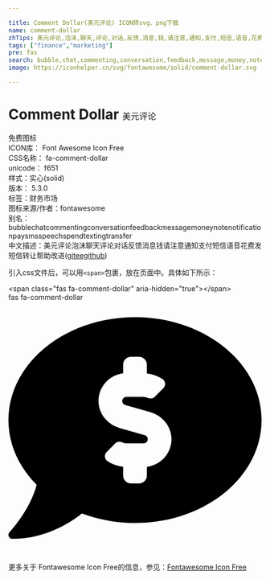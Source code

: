 ```yaml
---

title: Comment Dollar(美元评论) ICON转svg、png下载
name: comment-dollar
zhTips: 美元评论,泡沫,聊天,评论,对话,反馈,消息,钱,请注意,通知,支付,短信,语音,花费,发短信,转让
tags: ["finance","marketing"]
pre: fas
search: bubble,chat,commenting,conversation,feedback,message,money,note,notification,pay,sms,speech,spend,texting,transfer
image: https://iconhelper.cn/svg/fontawesome/solid/comment-dollar.svg

---
```


# Comment Dollar  <small style="font-size: 60%;font-weight: 100">美元评论</small>


<div class="detail-page">
<p>
<span><span class="badge-success badge">免费图标</span> </span>
<br/>
<span>
ICON库：
<span class="badge-secondary badge">Font Awesome Icon Free</span> 
</span>
<br/>
<span>
CSS名称：
<span class="badge-secondary badge">fa-comment-dollar</span> 
</span>
<br/>
<span>
unicode：
<span class="badge-secondary badge">f651</span> 
<copy-btn content='f651' btn-title=""></copy-btn>
<copy-btn :content='String.fromCodePoint(parseInt("f651", 16))' btn-title="复制U"></copy-btn>
</span><br/><span>样式：<span class="badge-light badge">实心(solid)</span></span>
<br/>
<span>
版本：
<span class="badge-secondary badge">5.3.0</span> 
</span><br/><span>标签：<span class="badge-light badge"><router-link to="/tags/finance.html">财务</router-link></span><span class="badge-light badge"><router-link to="/tags/marketing.html">市场</router-link></span></span>
<br/>
<span>图标来源/作者：<span class="badge-light badge">fontawesome</span></span> 
<br/>
<span>别名：<span class="badge-light badge">bubble</span><span class="badge-light badge">chat</span><span class="badge-light badge">commenting</span><span class="badge-light badge">conversation</span><span class="badge-light badge">feedback</span><span class="badge-light badge">message</span><span class="badge-light badge">money</span><span class="badge-light badge">note</span><span class="badge-light badge">notification</span><span class="badge-light badge">pay</span><span class="badge-light badge">sms</span><span class="badge-light badge">speech</span><span class="badge-light badge">spend</span><span class="badge-light badge">texting</span><span class="badge-light badge">transfer</span></span><br/><span class="zh-detail">中文描述：<span class="badge-primary badge">美元评论</span><span class="badge-primary badge">泡沫</span><span class="badge-primary badge">聊天</span><span class="badge-primary badge">评论</span><span class="badge-primary badge">对话</span><span class="badge-primary badge">反馈</span><span class="badge-primary badge">消息</span><span class="badge-primary badge">钱</span><span class="badge-primary badge">请注意</span><span class="badge-primary badge">通知</span><span class="badge-primary badge">支付</span><span class="badge-primary badge">短信</span><span class="badge-primary badge">语音</span><span class="badge-primary badge">花费</span><span class="badge-primary badge">发短信</span><span class="badge-primary badge">转让</span><span class="help-link"><span>帮助改进</span>(<a href="https://gitee.com/liuwave/icon-helper/edit/master/json/fontawesome/solid/comment-dollar.json" target="_blank" rel="noopener noreferrer">gitee</a><a href="https://github.com/liuwave/icon-helper/edit/master/json/fontawesome/solid/comment-dollar.json" target="_blank" rel="noopener noreferrer">github</a></span>)</span><br/>
</p>
</div>
<div class="alert alert-dark">
  <i class="fas fa-comment-dollar fa-xs"></i>
  <i class="fas fa-comment-dollar fa-sm"></i>
  <i class="fas fa-comment-dollar fa-lg"></i>
  <i class="fas fa-comment-dollar fa-2x"></i>
  <i class="fas fa-comment-dollar fa-3x"></i>
  <i class="fas fa-comment-dollar fa-5x"></i>
  <i class="fas fa-comment-dollar fa-7x"></i>
</div>
<div>
  <p>引入css文件后，可以用<code>&lt;span&gt;</code>包裹，放在页面中。具体如下所示：    
  </p>
  <div class="alert alert-primary" style="font-size: 14px">
    &lt;span class="fas fa-comment-dollar" aria-hidden="true"&gt;&lt;/span&gt;
    <copy-btn content='<span class="fas fa-comment-dollar" aria-hidden="true"></span>'></copy-btn>
  </div>
  <div class="alert alert-secondary">
    <i class="fas fa-comment-dollar"
    style="font-size: 24px"
    aria-hidden="true"></i> fas fa-comment-dollar
    <copy-btn content="fas fa-comment-dollar" btn-title="复制图标名称"></copy-btn>
  </div>
</div>
<div id="svg" class="svg-wrap">
<svg xmlns="http://www.w3.org/2000/svg" viewBox="0 0 512 512"><path d="M256 32C114.62 32 0 125.12 0 240c0 49.56 21.41 95.01 57.02 130.74C44.46 421.05 2.7 465.97 2.2 466.5A7.995 7.995 0 0 0 8 480c66.26 0 115.99-31.75 140.6-51.38C181.29 440.93 217.59 448 256 448c141.38 0 256-93.12 256-208S397.38 32 256 32zm24 302.44V352c0 8.84-7.16 16-16 16h-16c-8.84 0-16-7.16-16-16v-17.73c-11.42-1.35-22.28-5.19-31.78-11.46-6.22-4.11-6.82-13.11-1.55-18.38l17.52-17.52c3.74-3.74 9.31-4.24 14.11-2.03 3.18 1.46 6.66 2.22 10.26 2.22h32.78c4.66 0 8.44-3.78 8.44-8.42 0-3.75-2.52-7.08-6.12-8.11l-50.07-14.3c-22.25-6.35-40.01-24.71-42.91-47.67-4.05-32.07 19.03-59.43 49.32-63.05V128c0-8.84 7.16-16 16-16h16c8.84 0 16 7.16 16 16v17.73c11.42 1.35 22.28 5.19 31.78 11.46 6.22 4.11 6.82 13.11 1.55 18.38l-17.52 17.52c-3.74 3.74-9.31 4.24-14.11 2.03a24.516 24.516 0 0 0-10.26-2.22h-32.78c-4.66 0-8.44 3.78-8.44 8.42 0 3.75 2.52 7.08 6.12 8.11l50.07 14.3c22.25 6.36 40.01 24.71 42.91 47.67 4.05 32.06-19.03 59.42-49.32 63.04z"/></svg>
</div>
<detail full-name='fa-comment-dollar'></detail>

<Vssue title="关于“Comment Dollar”的评论" />
    
<div><p>更多关于  Fontawesome Icon Free的信息，参见：<a target="_blank" href="https://iconhelper.cn/fontawesome.html">Fontawesome Icon Free</a>
</p></div>

